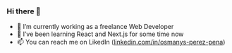 ### Hi there 👋    
  
- 🔭 I’m currently working as a freelance Web Developer  
- 🌱 I’ve been learning React and Next.js for some time now
- 📫 You can reach me on LikedIn (<a href='https://www.linkedin.com/in/osmanys-perez-pena'>linkedin.com/in/osmanys-perez-pena</a>)
<!--
**Osmanys-Perez/Osmanys-Perez** is a ✨ _special_ ✨ repository because its `README.md` (this file) appears on your GitHub profile.

Here are some ideas to get you started:
- 👯 I’m looking to collaborate on ... 
- 🤔 I’m looking for help with ...
- 💬 Ask me about ...
- 📫 How to reach me: ... 
- 😄 Pronouns: ...  
-->
